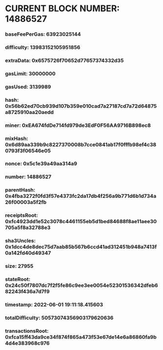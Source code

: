 # CURRENT BLOCK NUMBER: 14886527

### baseFeePerGas: 63923025144
### difficulty: 13983152105951856
### extraData: 0x6575726f70652d77657374332d35
### gasLimit: 30000000
### gasUsed: 3139989
### hash: 0x56b62ed70cb939d107b359e010cad7a27187cd7a72d64875a8725910aa20aedd
### miner: 0xEA674fdDe714fd979de3EdF0F56AA9716B898ec8
### mixHash: 0x6d89aa339b9c8227370008b7cce0841ab17f0fffb98ef4c380793f3f06546e05
### nonce: 0x5c1e39a49aa314a9
### number: 14886527
### parentHash: 0x4fba3272f0fd3f57e4373fc2da17db4f256a9b771d6b1d734a26f00003a5f2fb
### receiptsRoot: 0xfc4923dd1e52c3078c4461155eb5d1bed84688f8ae11aee30705a5f8a32788e3
### sha3Uncles: 0x1dcc4de8dec75d7aab85b567b6ccd41ad312451b948a7413f0a142fd40d49347
### size: 27955
### stateRoot: 0x24c50f7807dc7f2f5fe86c9ee3ee0054e52301536342dfeb682243f436a7d7f9
### timestamp: 2022-06-01 19:11:18.415603
### totalDifficulty: 50573074356903179620636
### transactionsRoot: 0xfca15ff43da9ce34f874f865a473f53e67de14e6a86860fa9b4d4e383968c976
